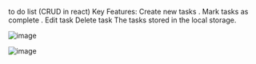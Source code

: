 to do list (CRUD in react)
Key Features:
Create new tasks .
Mark tasks as complete .
Edit task
Delete task
The tasks stored in the local storage.

![image](https://github.com/dalal-01/Assignment-7-/assets/113533489/be2d66e5-779c-4876-a520-599bc842819a)

![image](https://github.com/dalal-01/Assignment-7-/assets/113533489/a63d3121-3992-4bd5-9646-7530e08028ed)

